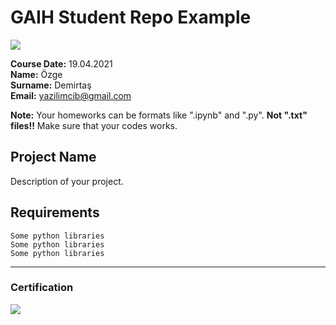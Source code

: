# GAIH Student Repo Example
![](img/newlogo.png)

**Course Date:** 19.04.2021  
**Name:** Özge  
**Surname:** Demirtaş  
**Email:** yazilimcib@gmail.com  

**Note:** Your homeworks can be formats like ".ipynb" and ".py". **Not ".txt" files!!** Make sure that your codes works.  

## Project Name
Description of your project.

## Requirements
```
Some python libraries
Some python libraries
Some python libraries
```
---

### Certification
![](img/TopLearnerCertificate.png)

